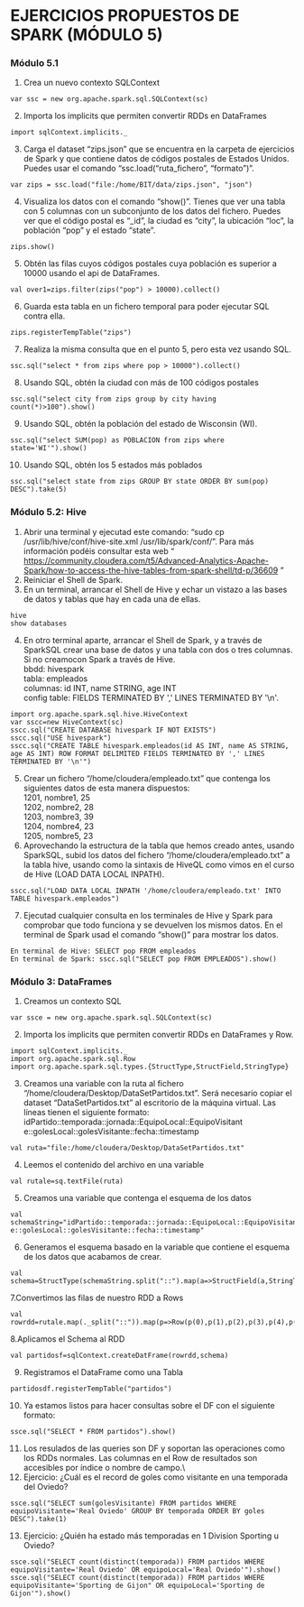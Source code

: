 # EJERCICIOS PROPUESTOS DE SPARK (MÓDULO 5)

### Módulo 5.1
1. Crea un nuevo contexto SQLContext
```
var ssc = new org.apache.spark.sql.SQLContext(sc)
```
2. Importa los implicits que permiten convertir RDDs en DataFrames
```
import sqlContext.implicits._
```
3. Carga el dataset “zips.json” que se encuentra en la carpeta de ejercicios de Spark y que 
contiene datos de códigos postales de Estados Unidos. Puedes usar el comando 
“ssc.load(“ruta_fichero”, “formato”)”.
```
var zips = ssc.load("file:/home/BIT/data/zips.json", "json")
```
4. Visualiza los datos con el comando “show()”. Tienes que ver una tabla con 5 columnas 
con un subconjunto de los datos del fichero. Puedes ver que el código postal es “_id”, la 
ciudad es “city”, la ubicación “loc”, la población “pop” y el estado “state”.
```
zips.show()
```
5. Obtén las filas cuyos códigos postales cuya población es superior a 10000 usando el api 
de DataFrames.
```
val over1=zips.filter(zips("pop") > 10000).collect()
```
6. Guarda esta tabla en un fichero temporal para poder ejecutar SQL contra ella.
```
zips.registerTempTable("zips")
```
7. Realiza la misma consulta que en el punto 5, pero esta vez usando SQL.
```
ssc.sql("select * from zips where pop > 10000").collect()
```
8. Usando SQL, obtén la ciudad con más de 100 códigos postales
```
ssc.sql("select city from zips group by city having count(*)>100").show()
```
9. Usando SQL, obtén la población del estado de Wisconsin (WI).
```
ssc.sql("select SUM(pop) as POBLACION from zips where state='WI'").show()
```
10. Usando SQL, obtén los 5 estados más poblados
```
ssc.sql("select state from zips GROUP BY state ORDER BY sum(pop) DESC").take(5)
```

###  Módulo 5.2: Hive

1. Abrir una terminal y ejecutad este comando: “sudo cp /usr/lib/hive/conf/hive-site.xml 
/usr/lib/spark/conf/”. Para más información podéis consultar esta web “ 
https://community.cloudera.com/t5/Advanced-Analytics-Apache-Spark/how-to-access-the-hive-tables-from-spark-shell/td-p/36609 ”
2. Reiniciar el Shell de Spark.
3. En un terminal, arrancar el Shell de Hive y echar un vistazo a las bases de datos y tablas 
que hay en cada una de ellas.
```
hive
show databases
```
4. En otro terminal aparte, arrancar el Shell de Spark, y a través de SparkSQL crear una 
base de datos y una tabla con dos o tres columnas. Si no creamocon Spark a través de 
Hive.\
bbdd: hivespark\
tabla: empleados\
columnas: id INT, name STRING, age INT\
config table: FIELDS TERMINATED BY ',' LINES TERMINATED BY '\n'.
```
import org.apache.spark.sql.hive.HiveContext
var sscc=new HiveContext(sc)
sscc.sql("CREATE DATABASE hivespark IF NOT EXISTS")
sscc.sql("USE hivespark")
sscc.sql("CREATE TABLE hivespark.empleados(id AS INT, name AS STRING, age AS INT) ROW FORMAT DELIMITED FIELDS TERMINATED BY ',' LINES TERMINATED BY '\n'")
```
5. Crear un fichero “/home/cloudera/empleado.txt” que contenga los siguientes datos de 
esta manera dispuestos:\
1201, nombre1, 25\
1202, nombre2, 28\
1203, nombre3, 39\
1204, nombre4, 23\
1205, nombre5, 23
6. Aprovechando la estructura de la tabla que hemos creado antes, usando SparkSQL, 
subid los datos del fichero “/home/cloudera/empleado.txt” a la tabla hive, usando como 
la sintaxis de HiveQL como vimos en el curso de Hive (LOAD DATA LOCAL INPATH).
```
sscc.sql("LOAD DATA LOCAL INPATH '/home/cloudera/empleado.txt' INTO TABLE hivespark.empleados")
```
7. Ejecutad cualquier consulta en los terminales de Hive y Spark para comprobar que todo 
funciona y se devuelven los mismos datos. En el terminal de Spark usad el comando 
“show()” para mostrar los datos.
```
En terminal de Hive: SELECT pop FROM empleados
En terminal de Spark: sscc.sql("SELECT pop FROM EMPLEADOS").show()
```

### Módulo 3: DataFrames

1. Creamos un contexto SQL
```
var ssce = new org.apache.spark.sql.SQLContext(sc)
```
2. Importa los implicits que permiten convertir RDDs en DataFrames y Row.
```
import sqlContext.implicits._
import org.apache.spark.sql.Row
import org.apache.spark.sql.types.{StructType,StructField,StringType}
```
3. Creamos una variable con la ruta al fichero 
“/home/cloudera/Desktop/DataSetPartidos.txt”. Será necesario copiar el dataset 
“DataSetPartidos.txt” al escritorio de la máquina virtual. Las líneas tienen el siguiente 
formato:\
idPartido::temporada::jornada::EquipoLocal::EquipoVisitant
e::golesLocal::golesVisitante::fecha::timestamp
```
val ruta="file:/home/cloudera/Desktop/DataSetPartidos.txt"
```
4. Leemos el contenido del archivo en una variable
```
val rutale=sq.textFile(ruta)
```
5. Creamos una variable que contenga el esquema de los datos
```
val schemaString="idPartido::temporada::jornada::EquipoLocal::EquipoVisitant
e::golesLocal::golesVisitante::fecha::timestamp"
```
6. Generamos el esquema basado en la variable que contiene el esquema de los datos 
que acabamos de crear.
```
val schema=StructType(schemaString.split("::").map(a=>StructField(a,StringType,true)))
```
7.Convertimos las filas de nuestro RDD a Rows
```
val rowrdd=rutale.map(._split("::")).map(p=>Row(p(0),p(1),p(2),p(3),p(4),p(5),p(6),p(7),p(8).trim))
```
8.Aplicamos el Schema al RDD
```
val partidosf=sqlContext.createDatFrame(rowrdd,schema)
```
9. Registramos el DataFrame como una Tabla
```
partidosdf.registerTempTable("partidos")
```
10. Ya estamos listos para hacer consultas sobre el DF con el siguiente formato:
```
ssce.sql("SELECT * FROM partidos").show()
```
11. Los resulados de las queries son DF y soportan las operaciones como los RDDs 
normales. Las columnas en el Row de resultados son accesibles por índice o nombre de 
campo.\
12. Ejercicio: ¿Cuál es el record de goles como visitante en una temporada del Oviedo?
```
ssce.sql("SELECT sum(golesVisitante) FROM partidos WHERE equipoVisitante='Real Oviedo' GROUP BY temporada ORDER BY goles DESC").take(1)
```
13. Ejercicio: ¿Quién ha estado más temporadas en 1 Division Sporting u Oviedo?
```
ssce.sql("SELECT count(distinct(temporada)) FROM partidos WHERE equipoVisitante='Real Oviedo' OR equipoLocal='Real Oviedo'").show()
ssce.sql("SELECT count(distinct(temporada)) FROM partidos WHERE equipoVisitante='Sporting de Gijon" OR equipoLocal='Sporting de Gijon'").show()
```














